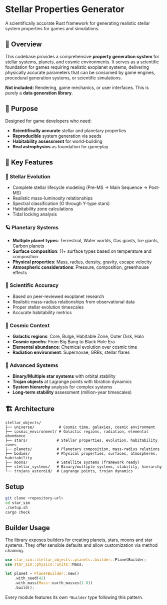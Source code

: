 # Stellar Properties Generator

A scientifically accurate Rust framework for generating realistic stellar system properties for games and simulations.

## 🌟 Overview

This codebase provides a comprehensive **property generation system** for stellar systems, planets, and cosmic environments. It serves as a scientific foundation for games requiring realistic exoplanet systems, delivering physically accurate parameters that can be consumed by game engines, procedural generation systems, or scientific simulations.

**Not included:** Rendering, game mechanics, or user interfaces. This is purely a **data generation library**.

## 🎯 Purpose

Designed for game developers who need:
- **Scientifically accurate** stellar and planetary properties
- **Reproducible** system generation via seeds
- **Habitability assessment** for world-building
- **Real astrophysics** as foundation for gameplay

## 🚀 Key Features

### 🌟 Stellar Evolution
- Complete stellar lifecycle modeling (Pre-MS → Main Sequence → Post-MS)
- Realistic mass-luminosity relationships
- Spectral classification (O through Y-type stars)
- Habitability zone calculations
- Tidal locking analysis

### 🪐 Planetary Systems
- **Multiple planet types**: Terrestrial, Water worlds, Gas giants, Ice giants, Carbon planets
- **Surface composition**: 11+ surface types based on temperature and composition
- **Physical properties**: Mass, radius, density, gravity, escape velocity
- **Atmospheric considerations**: Pressure, composition, greenhouse effects

### 🔬 Scientific Accuracy
- Based on peer-reviewed exoplanet research
- Realistic mass-radius relationships from observational data
- Proper stellar evolution timescales
- Accurate habitability metrics

### 🌌 Cosmic Context
- **Galactic regions**: Core, Bulge, Habitable Zone, Outer Disk, Halo
- **Cosmic epochs**: From Big Bang to Black Hole Era
- **Elemental abundance**: Chemical evolution over cosmic time
- **Radiation environment**: Supernovae, GRBs, stellar flares

### 🎲 Advanced Systems
- **Binary/Multiple star systems** with orbital stability
- **Trojan objects** at Lagrange points with libration dynamics
- **System hierarchy** analysis for complex systems
- **Long-term stability** assessment (million-year timescales)





## 🏗️ Architecture

```
stellar_objects/
├── universe/           # Cosmic time, galaxies, cosmic environment  
├── cosmic_environment/ # Galactic regions, radiation, elemental abundance
├── stars/             # Stellar properties, evolution, habitability zones
├── planets/           # Planetary composition, mass-radius relations
├── bodies/            # Physical properties, surfaces, atmospheres, habitability
├── moons/             # Satellite systems (framework ready)
├── stellar_systems/   # Binary/multiple systems, stability, hierarchy
└── trojans_asteroid/  # Lagrange points, trojan dynamics
```

## Setup

```bash
git clone <repository-url>
cd star_sim
./setup.sh
cargo check
```

## Builder Usage

The library exposes builders for creating planets, stars, moons and star systems.
They offer sensible defaults and allow customization via method chaining.

```rust
use star_sim::stellar_objects::planets::builder::PlanetBuilder;
use star_sim::physics::units::Mass;

let planet = PlanetBuilder::new()
    .with_seed(42)
    .with_mass(Mass::earth_masses(1.0))
    .build();
```

Every module features its own `*Builder` type following this pattern.

